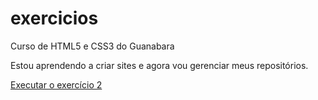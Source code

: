 # exercicios
 Curso de HTML5 e CSS3 do Guanabara

Estou aprendendo a criar sites e agora vou gerenciar meus repositórios.

<a href="https://cirosilveira.github.io/exercicios/ex002/">Executar o exercício 2</a>